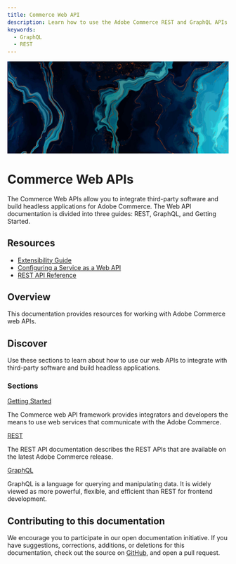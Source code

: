 ```yaml
---
title: Commerce Web API
description: Learn how to use the Adobe Commerce REST and GraphQL APIs.
keywords:
  - GraphQL
  - REST
---
```


<Hero slots="image, heading, text"/>

![Commerce Web APIs](_images/home-bg.jpeg)

# Commerce Web APIs

The Commerce Web APIs allow you to integrate third-party software and build headless applications for Adobe Commerce. The Web API documentation is divided into three guides: REST, GraphQL, and Getting Started.

<Resources slots="heading, links"/>

## Resources

*  [Extensibility Guide](https://developer.adobe.com/commerce/extensibility/)
*  [Configuring a Service as a Web API](https://developer.adobe.com/commerce/php/development/components/web-api/services/)
*  [REST API Reference](rest/quick-reference/index.md)

## Overview

This documentation provides resources for working with Adobe Commerce web APIs.

## Discover

Use these sections to learn about how to use our web APIs to integrate with third-party software and build headless applications.

<DiscoverBlock slots="heading, link, text"/>

### Sections

[Getting Started](get-started/)

The Commerce web API framework provides integrators and developers the means to use web services that communicate with the Adobe Commerce.

<DiscoverBlock slots="link, text"/>

[REST](/rest/)

The REST API documentation describes the REST APIs that are available on the latest Adobe Commerce release.

<DiscoverBlock slots="link, text"/>

[GraphQL](./graphql/)

GraphQL is a language for querying and manipulating data. It is widely viewed as more powerful, flexible, and efficient than REST for frontend development.

## Contributing to this documentation

We encourage you to participate in our open documentation initiative. If you have suggestions, corrections, additions, or deletions for this documentation, check out the source on [GitHub](https://github.com/adobedocs/commerce-webapi), and open a pull request.
